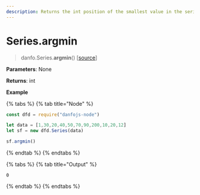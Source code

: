 ```yaml
---
description: Returns the int position of the smallest value in the series
---
```


# Series.argmin

> danfo.Series.**argmin**\(\)       \[[source](https://github.com/opensource9ja/danfojs/blob/master/danfojs/src/core/series.js#L987)\]

**Parameters**: None

**Returns**: int

**Example**

{% tabs %}
{% tab title="Node" %}
```javascript
const dfd = require("danfojs-node")

let data = [1,30,20,40,50,70,90,200,10,20,12]
let sf = new dfd.Series(data)

sf.argmin()
```
{% endtab %}
{% endtabs %}

{% tabs %}
{% tab title="Output" %}
```text
0
```
{% endtab %}
{% endtabs %}


